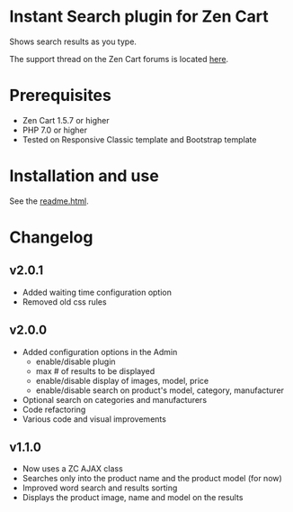 # Instant Search plugin for Zen Cart
Shows search results as you type.

The support thread on the Zen Cart forums is located [here](https://www.zen-cart.com/showthread.php?189289-Instant-Search).

# Prerequisites
* Zen Cart 1.5.7 or higher
* PHP 7.0 or higher
* Tested on Responsive Classic template and Bootstrap template

# Installation and use
See the [readme.html](readme.html).

# Changelog
## v2.0.1
* Added waiting time configuration option
* Removed old css rules

## v2.0.0
* Added configuration options in the Admin
  * enable/disable plugin
  * max # of results to be displayed
  * enable/disable display of images, model, price
  * enable/disable search on product's model, category, manufacturer
* Optional search on categories and manufacturers
* Code refactoring
* Various code and visual improvements

## v1.1.0
* Now uses a ZC AJAX class
* Searches only into the product name and the product model (for now)
* Improved word search and results sorting
* Displays the product image, name and model on the results


